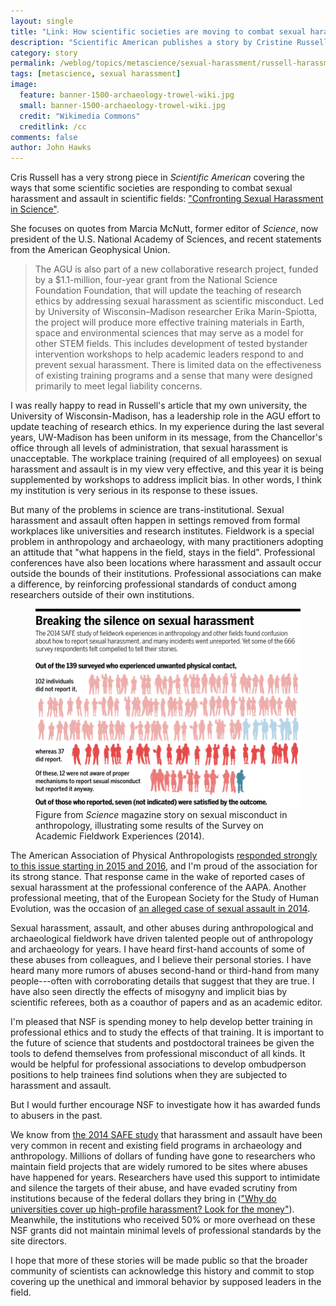 ```yaml
---
layout: single
title: "Link: How scientific societies are moving to combat sexual harassment"
description: "Scientific American publishes a story by Cristine Russell looking at responses by AGU, NSF, NAS."
category: story
permalink: /weblog/topics/metascience/sexual-harassment/russell-harassment-sciam-2017.html
tags: [metascience, sexual harassment]
image:
  feature: banner-1500-archaeology-trowel-wiki.jpg
  small: banner-1500-archaeology-trowel-wiki.jpg
  credit: "Wikimedia Commons"
  creditlink: /cc
comments: false
author: John Hawks
---
```



Cris Russell has a very strong piece in <em>Scientific American</em> covering the ways that some scientific societies are responding to combat sexual harassment and assault in scientific fields: <a href="https://www.scientificamerican.com/article/confronting-sexual-harassment-in-science/">"Confronting Sexual Harassment in Science"</a>.

She focuses on quotes from Marcia McNutt, former editor of <em>Science</em>, now president of the U.S. National Academy of Sciences, and recent statements from the American Geophysical Union.

<blockquote>The AGU is also part of a new collaborative research project, funded by a $1.1-million, four-year grant from the National Science Foundation Foundation, that will update the teaching of research ethics by addressing sexual harassment as scientific misconduct. Led by University of Wisconsin–Madison researcher Erika Marín-Spiotta, the project will produce more effective training materials in Earth, space and environmental sciences that may serve as a model for other STEM fields. This includes development of tested bystander intervention workshops to help academic leaders respond to and prevent sexual harassment. There is limited data on the effectiveness of existing training programs and a sense that many were designed primarily to meet legal liability concerns.</blockquote>

I was really happy to read in Russell's article that my own university, the University of Wisconsin-Madison, has a leadership role in the AGU effort to update teaching of research ethics. In my experience during the last several years, UW-Madison has been uniform in its message, from the Chancellor's office through all levels of administration, that sexual harassment is unacceptable. The workplace training (required of all employees) on sexual harassment and assault is in my view very effective, and this year it is being supplemented by workshops to address implicit bias. In other words, I think my institution is very serious in its response to these issues.

But many of the problems in science are trans-institutional. Sexual harassment and assault often happen in settings removed from formal workplaces like universities and research institutes. Fieldwork is a special problem in anthropology and archaeology, with many practitioners adopting an attitude that "what happens in the field, stays in the field". Professional conferences have also been locations where harassment and assault occur outside the bounds of their institutions. Professional associations can make a difference, by reinforcing professional standards of conduct among researchers outside of their own institutions.

<figure>
<img src="/images/sexual-misconduct-verge-graphic.png" alt="Sexual misconduct graphic from Science story" />
<figcaption>Figure from <em>Science</em> magazine story on sexual misconduct in anthropology, illustrating some results of the Survey on Academic Fieldwork Experiences (2014). </figcaption>
</figure>

The American Association of Physical Anthropologists <a href="http://physanth.org/about/position-statements/aapa-code-ethics-sexual-harrassment/sexual-and-other-harassment/aapa-addresses-sexual-and-other-harassment-2016/">responded strongly to this issue starting in 2015 and 2016</a>, and I'm proud of the association for its strong stance. That response came in the wake of reported cases of sexual harassment at the professional conference of the AAPA. Another professional meeting, that of the European Society for the Study of Human Evolution, was the occasion of <a href="http://www.sciencemag.org/news/2016/02/sexual-misconduct-case-has-rocked-anthropology">an alleged case of sexual assault in 2014</a>.

Sexual harassment, assault, and other abuses during anthropological and archaeological fieldwork have driven talented people out of anthropology and archaeology for years. I have heard first-hand accounts of some of these abuses from colleagues, and I believe their personal stories. I have heard many more rumors of abuses second-hand or third-hand from many people---often with corroborating details that suggest that they are true. I have also seen directly the effects of misogyny and implicit bias by scientific referees, both as a coauthor of papers and as an academic editor.

I'm pleased that NSF is spending money to help develop better training in professional ethics and to study the effects of that training. It is important to the future of science that students and postdoctoral trainees be given the tools to defend themselves from professional misconduct of all kinds. It would be helpful for professional associations to develop ombudperson positions to help trainees find solutions when they are subjected to harassment and assault.

But I would further encourage NSF to investigate how it has awarded funds to abusers in the past.

We know from <a href="http://journals.plos.org/plosone/article?id=10.1371/journal.pone.0102172">the 2014 SAFE study</a> that harassment and assault have been very common in recent and existing field programs in archaeology and anthropology. Millions of dollars of funding have gone to researchers who maintain field projects that are widely rumored to be sites where abuses have happened for years. Researchers have used this support to intimidate and silence the targets of their abuse, and have evaded scrutiny from institutions because of the federal dollars they bring in (<a href="http://johnhawks.net/weblog/topics/ethics/harassment/astronomy-harassment-look-money-2016.html">"Why do universities cover up high-profile harassment? Look for the money"</a>). Meanwhile, the institutions who received 50% or more overhead on these NSF grants did not maintain minimal levels of professional standards by the site directors.

I hope that more of these stories will be made public so that the broader community of scientists can acknowledge this history and commit to stop covering up the unethical and immoral behavior by supposed leaders in the field.






